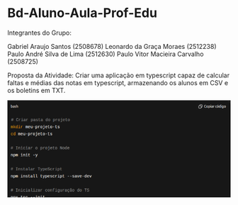 # Bd-Aluno-Aula-Prof-Edu

Integrantes do Grupo:

Gabriel Araujo Santos (2508678)
Leonardo da Graça Moraes (2512238)
Paulo André Silva de Lima (2512630)
Paulo Vitor Macieira Carvalho (2508725)

Proposta da Atividade: Criar uma aplicação em typescript capaz de calcular faltas e médias das notas em typescript, armazenando os alunos em CSV e os boletins em TXT. 

![alt text](Passo1.png)

#